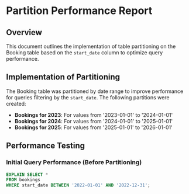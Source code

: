 # Partition Performance Report

## Overview
This document outlines the implementation of table partitioning on the Booking table based on the `start_date` column to optimize query performance.

## Implementation of Partitioning
The Booking table was partitioned by date range to improve performance for queries filtering by the `start_date`. The following partitions were created:

- **Bookings for 2023**: For values from '2023-01-01' to '2024-01-01'
- **Bookings for 2024**: For values from '2024-01-01' to '2025-01-01'
- **Bookings for 2025**: For values from '2025-01-01' to '2026-01-01'

## Performance Testing

### Initial Query Performance (Before Partitioning)
```sql
EXPLAIN SELECT * 
FROM bookings 
WHERE start_date BETWEEN '2022-01-01' AND '2022-12-31';
